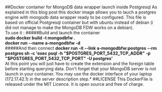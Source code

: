 ##Docker container for MongoDB data wrapper launch inside Postgresql
As explained in this blog post this docker image allows you to lauch a postgres engine with mongodb data wrapper ready to be configured. This file is based on official Postgresql container but with ubuntu instead of debian (i did not manage to make the MongoDB FDW works on a debian).     
To use it :
#####Build and launch the container    
**sudo docker build  -t mongodbfw .**    
**docker run --name a-mongodbfw -d <hash given by the build>**   
#####And then connect
**docker run -it --link a-mongodbfw:postgres --rm postgres sh -c 'exec psql -h "$POSTGRES_PORT_5432_TCP_ADDR" -p "$POSTGRES_PORT_5432_TCP_PORT" -U postgres'**    
At this point you will just have to create the extension and the foreign table before starting querying data. Don't forget that your MongoDB server is not launch in your container. You may use the docker interface of your laptop (172.17.42.1) in the server description step.*
##LICENSE
This DockerFile is released under the MIT Licence. It is open source and free of charge.